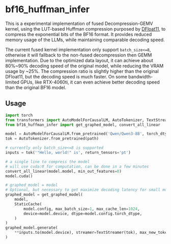 # bf16_huffman_infer

This is a experimental implementation of fused Decompression-GEMV kernel, using the LUT-based Huffman compression purposed by [DFloat11](https://github.com/LeanModels/DFloat11), to compress the exponential bits of the BF16 format. It provides reduced memory usage of the LLMs, while maintaining comparable decoding speed.

The current fused kernel implementation only support `batch_size<=8`, otherwise it will fallback to the non-fused decompression then GEMM implementation. Due to the optimized data layout, it can achieve about 80%~90% decoding speed of the original model, while reducing the VRAM usage by ~25%. The compression ratio is slightly higher than the original DFloat11, but the decoding speed is much faster. On some bandwidth-limited GPUs, like RTX-4060ti, it can even achieve better decoding speed than the original BF16 model.


## Usage

```python
import torch
from transformers import AutoModelForCausalLM, AutoTokenizer, TextStreamer, StaticCache
from bf16_huffman_infer import get_graphed_model, convert_all_linear

model = AutoModelForCausalLM.from_pretrained('Qwen/Qwen3-8B', torch_dtype='auto')
tok = AutoTokenizer.from_pretrained(path)

# currently only batch_size<=8 is supported
inputs = tok('"Hello, world!" is', return_tensors='pt')

# a single line to compress the model
# will use cuda:0 for computation, can be done in a few minutes
convert_all_linear(model.model, min_out_features=0)
model.cuda()

# graphed_model = model
# Optional, but necessary to get maximize decoding latency for small models
graphed_model = get_graphed_model(
    model,
    StaticCache(
        model.config, max_batch_size=1, max_cache_len=1024,
        device=model.device, dtype=model.config.torch_dtype,
    )
)
graphed_model.generate(
    **inputs.to(model.device), streamer=TextStreamer(tok), max_new_tokens=128,
)
```

